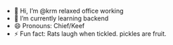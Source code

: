 - 👋 Hi, I’m @krm relaxed office working
- 🌱 I’m currently learning backend
- 😄 Pronouns: Chief/Keef
- ⚡ Fun fact: Rats laugh when tickled. pickles are fruit.

<!---
vicestpepsi/vicestpepsi is a ✨ special ✨ repository because its `README.md` (this file) appears on your GitHub profile.
You can click the Preview link to take a look at your changes.
--->

